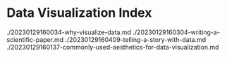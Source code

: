 # Data Visualization Index

./20230129160034-why-visualize-data.md
./20230129160304-writing-a-scientific-paper.md
./20230129160409-telling-a-story-with-data.md
./20230129160137-commonly-used-aesthetics-for-data-visualization.md
